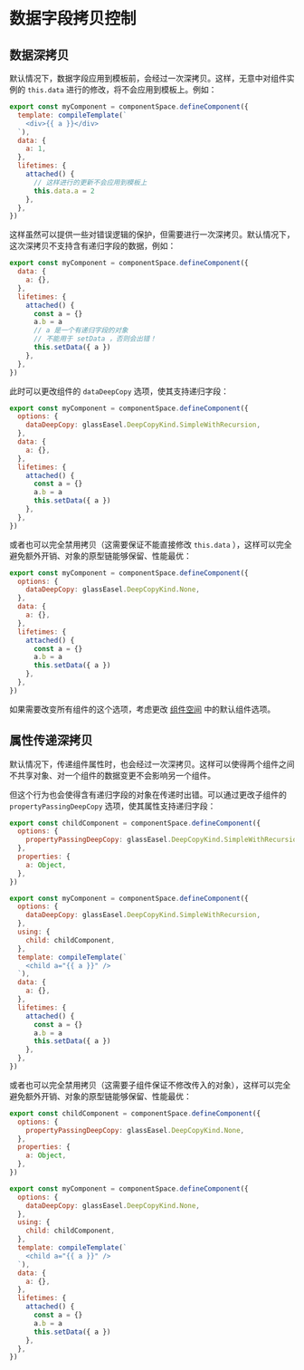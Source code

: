 # 数据字段拷贝控制

## 数据深拷贝

默认情况下，数据字段应用到模板前，会经过一次深拷贝。这样，无意中对组件实例的 `this.data` 进行的修改，将不会应用到模板上。例如：

```js
export const myComponent = componentSpace.defineComponent({
  template: compileTemplate(`
    <div>{{ a }}</div>
  `),
  data: {
    a: 1,
  },
  lifetimes: {
    attached() {
      // 这样进行的更新不会应用到模板上
      this.data.a = 2
    },
  },
})
```

这样虽然可以提供一些对错误逻辑的保护，但需要进行一次深拷贝。默认情况下，这次深拷贝不支持含有递归字段的数据，例如：

```js
export const myComponent = componentSpace.defineComponent({
  data: {
    a: {},
  },
  lifetimes: {
    attached() {
      const a = {}
      a.b = a
      // a 是一个有递归字段的对象
      // 不能用于 setData ，否则会出错！
      this.setData({ a })
    },
  },
})
```

此时可以更改组件的 `dataDeepCopy` 选项，使其支持递归字段：

```js
export const myComponent = componentSpace.defineComponent({
  options: {
    dataDeepCopy: glassEasel.DeepCopyKind.SimpleWithRecursion,
  },
  data: {
    a: {},
  },
  lifetimes: {
    attached() {
      const a = {}
      a.b = a
      this.setData({ a })
    },
  },
})
```

或者也可以完全禁用拷贝（这需要保证不能直接修改 `this.data` ），这样可以完全避免额外开销、对象的原型链能够保留、性能最优：

```js
export const myComponent = componentSpace.defineComponent({
  options: {
    dataDeepCopy: glassEasel.DeepCopyKind.None,
  },
  data: {
    a: {},
  },
  lifetimes: {
    attached() {
      const a = {}
      a.b = a
      this.setData({ a })
    },
  },
})
```

如果需要改变所有组件的这个选项，考虑更改 [组件空间](../advanced/component_space.md) 中的默认组件选项。

## 属性传递深拷贝

默认情况下，传递组件属性时，也会经过一次深拷贝。这样可以使得两个组件之间不共享对象、对一个组件的数据变更不会影响另一个组件。

但这个行为也会使得含有递归字段的对象在传递时出错。可以通过更改子组件的 `propertyPassingDeepCopy` 选项，使其属性支持递归字段：

```js
export const childComponent = componentSpace.defineComponent({
  options: {
    propertyPassingDeepCopy: glassEasel.DeepCopyKind.SimpleWithRecursion,
  },
  properties: {
    a: Object,
  },
})

export const myComponent = componentSpace.defineComponent({
  options: {
    dataDeepCopy: glassEasel.DeepCopyKind.SimpleWithRecursion,
  },
  using: {
    child: childComponent,
  },
  template: compileTemplate(`
    <child a="{{ a }}" />
  `),
  data: {
    a: {},
  },
  lifetimes: {
    attached() {
      const a = {}
      a.b = a
      this.setData({ a })
    },
  },
})
```

或者也可以完全禁用拷贝（这需要子组件保证不修改传入的对象），这样可以完全避免额外开销、对象的原型链能够保留、性能最优：

```js
export const childComponent = componentSpace.defineComponent({
  options: {
    propertyPassingDeepCopy: glassEasel.DeepCopyKind.None,
  },
  properties: {
    a: Object,
  },
})

export const myComponent = componentSpace.defineComponent({
  options: {
    dataDeepCopy: glassEasel.DeepCopyKind.None,
  },
  using: {
    child: childComponent,
  },
  template: compileTemplate(`
    <child a="{{ a }}" />
  `),
  data: {
    a: {},
  },
  lifetimes: {
    attached() {
      const a = {}
      a.b = a
      this.setData({ a })
    },
  },
})
```

